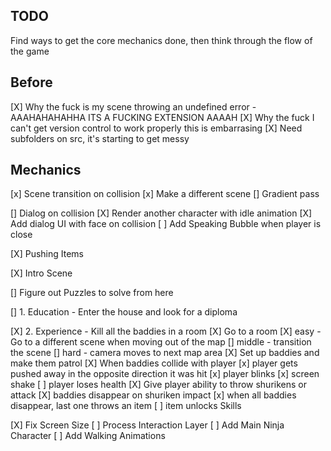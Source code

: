 
TODO
----

Find ways to get the core mechanics done, then think through the flow of the game

Before
------

[X] Why the fuck is my scene throwing an undefined error - AAAHAHAHAHHA ITS A FUCKING EXTENSION AAAAH
[X] Why the fuck I can't get version control to work properly this is embarrasing
[X] Need subfolders on src, it's starting to get messy

Mechanics
---------

[x] Scene transition on collision
    [x] Make a different scene
    [] Gradient pass

[] Dialog on collision
    [X] Render another character with idle animation
    [X] Add dialog UI with face on collision
    [ ] Add Speaking Bubble when player is close

[X] Pushing Items 

[X] Intro Scene

[] Figure out Puzzles to solve from here 

  [] 1. Education - Enter the house and look for a diploma
    

  [X] 2. Experience - Kill all the baddies in a room
    [X] Go to a room
    [X] easy - Go to a different scene when moving out of the map
    [] middle - transition the scene
    [] hard - camera moves to next map area
    [X] Set up baddies and make them patrol
    [X] When baddies collide with player
        [x] player gets pushed away in the opposite direction it was hit
        [x] player blinks
        [x] screen shake
        [ ] player loses health
    [X] Give player ability to throw shurikens or attack
    [X] baddies disappear on shuriken impact
    [x] when all baddies disappear, last one throws an item
    [ ] item unlocks Skills


[X] Fix Screen Size
[ ] Process Interaction Layer
[ ] Add Main Ninja Character
  [ ] Add Walking Animations